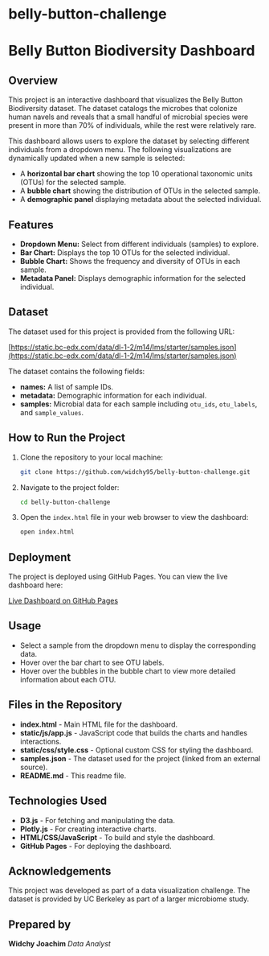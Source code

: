 # belly-button-challenge
# Belly Button Biodiversity Dashboard

## Overview

This project is an interactive dashboard that visualizes the Belly Button Biodiversity dataset. The dataset catalogs the microbes that colonize human navels and reveals that a small handful of microbial species were present in more than 70% of individuals, while the rest were relatively rare.

This dashboard allows users to explore the dataset by selecting different individuals from a dropdown menu. The following visualizations are dynamically updated when a new sample is selected:

- A **horizontal bar chart** showing the top 10 operational taxonomic units (OTUs) for the selected sample.
- A **bubble chart** showing the distribution of OTUs in the selected sample.
- A **demographic panel** displaying metadata about the selected individual.

## Features

- **Dropdown Menu:** Select from different individuals (samples) to explore.
- **Bar Chart:** Displays the top 10 OTUs for the selected individual.
- **Bubble Chart:** Shows the frequency and diversity of OTUs in each sample.
- **Metadata Panel:** Displays demographic information for the selected individual.

## Dataset

The dataset used for this project is provided from the following URL:

[https://static.bc-edx.com/data/dl-1-2/m14/lms/starter/samples.json](https://static.bc-edx.com/data/dl-1-2/m14/lms/starter/samples.json)

The dataset contains the following fields:
- **names:** A list of sample IDs.
- **metadata:** Demographic information for each individual.
- **samples:** Microbial data for each sample including `otu_ids`, `otu_labels`, and `sample_values`.

## How to Run the Project

1. Clone the repository to your local machine:

    ```bash
    git clone https://github.com/widchy95/belly-button-challenge.git
    ```

2. Navigate to the project folder:

    ```bash
    cd belly-button-challenge
    ```

3. Open the `index.html` file in your web browser to view the dashboard:

    ```bash
    open index.html
    ```

## Deployment

The project is deployed using GitHub Pages. You can view the live dashboard here:

[Live Dashboard on GitHub Pages](https://your-username.github.io/belly-button-challenge)

## Usage

- Select a sample from the dropdown menu to display the corresponding data.
- Hover over the bar chart to see OTU labels.
- Hover over the bubbles in the bubble chart to view more detailed information about each OTU.

## Files in the Repository

- **index.html** - Main HTML file for the dashboard.
- **static/js/app.js** - JavaScript code that builds the charts and handles interactions.
- **static/css/style.css** - Optional custom CSS for styling the dashboard.
- **samples.json** - The dataset used for the project (linked from an external source).
- **README.md** - This readme file.

## Technologies Used

- **D3.js** - For fetching and manipulating the data.
- **Plotly.js** - For creating interactive charts.
- **HTML/CSS/JavaScript** - To build and style the dashboard.
- **GitHub Pages** - For deploying the dashboard.

## Acknowledgements

This project was developed as part of a data visualization challenge. The dataset is provided by UC Berkeley as part of a larger microbiome study.

## Prepared by 

**Widchy Joachim**
*Data Analyst*
